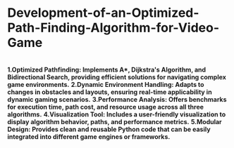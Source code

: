 # Development-of-an-Optimized-Path-Finding-Algorithm-for-Video-Game
</br>
<b>1.Optimized Pathfinding: Implements A*, Dijkstra's Algorithm, and Bidirectional Search, providing efficient solutions for navigating complex game environments.</b>
<b>2.Dynamic Environment Handling: Adapts to changes in obstacles and layouts, ensuring real-time applicability in dynamic gaming scenarios.</b>
<b>3.Performance Analysis: Offers benchmarks for execution time, path cost, and resource usage across all three algorithms.</b>
<b>4.Visualization Tool: Includes a user-friendly visualization to display algorithm behavior, paths, and performance metrics.</b>
<b>5.Modular Design: Provides clean and reusable Python code that can be easily integrated into different game engines or frameworks.</b>
